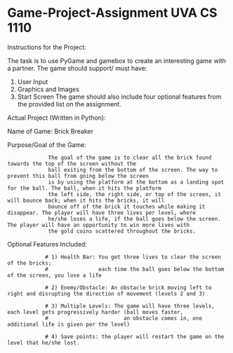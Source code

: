 # Game-Project-Assignment UVA CS 1110 

Instructions for the Project:

The task is to use PyGame and gamebox to create an interesting game with a partner.
The game should support/ must have:
   1) User Input
   2) Graphics and Images
   3) Start Screen
The game should also include four optional features from the provided list on the assignment.

Actual Project (Written in Python):
 
Name of Game: Brick Breaker

Purpose/Goal of the Game:
 
                 The goal of the game is to clear all the brick found towards the top of the screen without the
                 ball exiting from the bottom of the screen. The way to prevent this ball from going below the screen
                 is by using the platform at the bottom as a landing spot for the ball. The ball, when it hits the platform
                 the left side, the right side, or top of the screen, it will bounce back; when it hits the bricks, it will
                 bounce off of the brick it touches while making it disappear. The player will have three lives per level, where
                 he/she loses a life, if the ball goes below the screen. The player will have an opportunity to win more lives with
                 the gold coins scattered throughout the bricks.

 Optional Features Included:

                # 1) Health Bar: You get three lives to clear the screen of the bricks;
                #                each time the ball goes below the bottom of the screen, you lose a life

                # 2) Enemy/Obstacle: An obstacle brick moving left to right and disrupting the direction of movement (levels 2 and 3)

                # 3) Multiple Levels: The game will have three levels, each level gets progressively harder (ball moves faster,
                #                        an obstacle comes in, one additional life is given per the level)

                # 4) Save points: the player will restart the game on the level that he/she lost.
  
